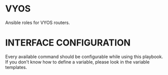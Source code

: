 VYOS
=========

Ansible roles for VYOS routers.

INTERFACE CONFIGURATION
===

Every available command should be configurable while using this playbook. If you don't know how to define a variable, please look in the variable templates. 